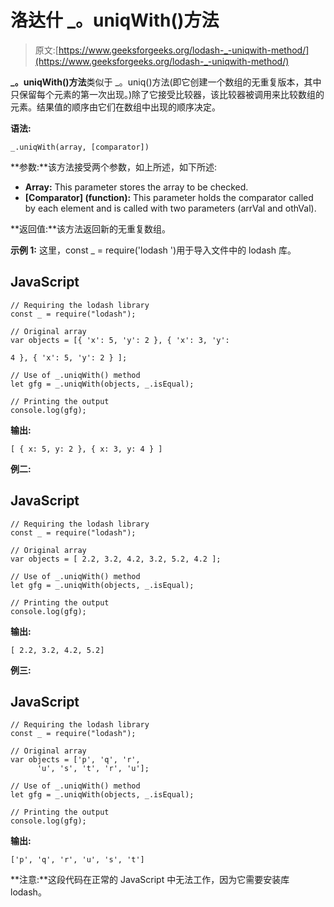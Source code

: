 # 洛达什 _。uniqWith()方法

> 原文:[https://www.geeksforgeeks.org/lodash-_-uniqwith-method/](https://www.geeksforgeeks.org/lodash-_-uniqwith-method/)

**_。uniqWith()方法**类似于 _。uniq()方法(即它创建一个数组的无重复版本，其中只保留每个元素的第一次出现。)除了它接受比较器，该比较器被调用来比较数组的元素。结果值的顺序由它们在数组中出现的顺序决定。

**语法:**

```
_.uniqWith(array, [comparator])
```

**参数:**该方法接受两个参数，如上所述，如下所述:

*   **Array:** This parameter stores the array to be checked.
*   **[Comparator] (function):** This parameter holds the comparator called by each element and is called with two parameters (arrVal and othVal).

**返回值:**该方法返回新的无重复数组。

**示例 1:** 这里，const _ = require('lodash ')用于导入文件中的 lodash 库。

## JavaScript

```
// Requiring the lodash library 
const _ = require("lodash"); 

// Original array 
var objects = [{ 'x': 5, 'y': 2 }, { 'x': 3, 'y': 

4 }, { 'x': 5, 'y': 2 } ];    

// Use of _.uniqWith() method
let gfg = _.uniqWith(objects, _.isEqual);

// Printing the output 
console.log(gfg);
```

**输出:**

```
[ { x: 5, y: 2 }, { x: 3, y: 4 } ]

```

**例二:**

## JavaScript

```
// Requiring the lodash library 
const _ = require("lodash"); 

// Original array 
var objects = [ 2.2, 3.2, 4.2, 3.2, 5.2, 4.2 ];    

// Use of _.uniqWith() method
let gfg = _.uniqWith(objects, _.isEqual);

// Printing the output 
console.log(gfg);
```

**输出:**

```
[ 2.2, 3.2, 4.2, 5.2]

```

**例三:**

## JavaScript

```
// Requiring the lodash library 
const _ = require("lodash"); 

// Original array 
var objects = ['p', 'q', 'r', 
      'u', 's', 't', 'r', 'u'];    

// Use of _.uniqWith() method
let gfg = _.uniqWith(objects, _.isEqual);

// Printing the output 
console.log(gfg);
```

**输出:**

```
['p', 'q', 'r', 'u', 's', 't']

```

**注意:**这段代码在正常的 JavaScript 中无法工作，因为它需要安装库 lodash。